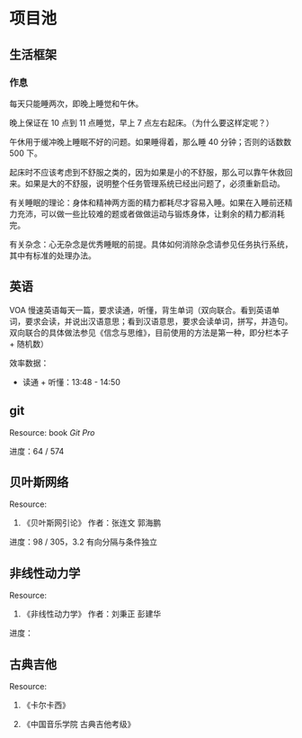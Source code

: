# 项目池

## 生活框架

### 作息

每天只能睡两次，即晚上睡觉和午休。

晚上保证在 10 点到 11 点睡觉，早上 7 点左右起床。（为什么要这样定呢？）

午休用于缓冲晚上睡眠不好的问题。如果睡得着，那么睡 40 分钟；否则的话数数 500 下。

起床时不应该考虑到不舒服之类的，因为如果是小的不舒服，那么可以靠午休救回来。如果是大的不舒服，说明整个任务管理系统已经出问题了，必须重新启动。

有关睡眠的理论：身体和精神两方面的精力都耗尽才容易入睡。如果在入睡前还精力充沛，可以做一些比较难的题或者做做运动与锻炼身体，让剩余的精力都消耗完。

有关杂念：心无杂念是优秀睡眠的前提。具体如何消除杂念请参见任务执行系统，其中有标准的处理办法。

## 英语

VOA 慢速英语每天一篇，要求读通，听懂，背生单词（双向联合。看到英语单词，要求会读，并说出汉语意思；看到汉语意思，要求会读单词，拼写，并造句。双向联合的具体做法参见《信念与思维》，目前使用的方法是第一种，即分栏本子 + 随机数）

效率数据：

* 读通 + 听懂：13:48 - 14:50

## git

Resource: book *Git Pro*

进度：64 / 574

## 贝叶斯网络

Resource:

1. 《贝叶斯网引论》 作者：张连文 郭海鹏

进度：98 / 305，3.2 有向分隔与条件独立

## 非线性动力学

Resource:

1. 《非线性动力学》 作者：刘秉正 彭建华

进度：

## 古典吉他

Resource:

1. 《卡尔卡西》

1. 《中国音乐学院 古典吉他考级》
